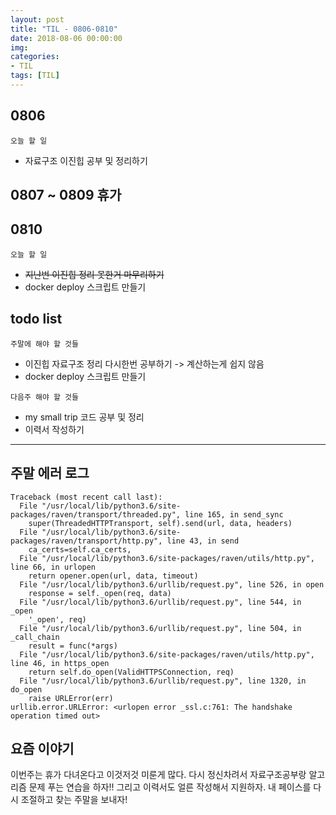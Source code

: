 ```yaml
---
layout: post
title: "TIL - 0806-0810"
date: 2018-08-06 00:00:00
img:
categories:
- TIL
tags: [TIL]
---
```


## 0806
`오늘 할 일`
- 자료구조 이진힙 공부 및 정리하기

## 0807 ~ 0809 휴가

## 0810
`오늘 할 일`
- <s>지난번 이진힙 정리 못한거 마무리하기</s>
- docker deploy 스크립트 만들기

## todo list
`주말에 해야 할 것들`
- 이진힙 자료구조 정리 다시한번 공부하기 -> 계산하는게 쉽지 않음
- docker deploy 스크립트 만들기

`다음주 해야 할 것들`
- my small trip 코드 공부 및 정리
- 이력서 작성하기

----

## 주말 에러 로그
```console
Traceback (most recent call last):
  File "/usr/local/lib/python3.6/site-packages/raven/transport/threaded.py", line 165, in send_sync
    super(ThreadedHTTPTransport, self).send(url, data, headers)
  File "/usr/local/lib/python3.6/site-packages/raven/transport/http.py", line 43, in send
    ca_certs=self.ca_certs,
  File "/usr/local/lib/python3.6/site-packages/raven/utils/http.py", line 66, in urlopen
    return opener.open(url, data, timeout)
  File "/usr/local/lib/python3.6/urllib/request.py", line 526, in open
    response = self._open(req, data)
  File "/usr/local/lib/python3.6/urllib/request.py", line 544, in _open
    '_open', req)
  File "/usr/local/lib/python3.6/urllib/request.py", line 504, in _call_chain
    result = func(*args)
  File "/usr/local/lib/python3.6/site-packages/raven/utils/http.py", line 46, in https_open
    return self.do_open(ValidHTTPSConnection, req)
  File "/usr/local/lib/python3.6/urllib/request.py", line 1320, in do_open
    raise URLError(err)
urllib.error.URLError: <urlopen error _ssl.c:761: The handshake operation timed out>
```


## 요즘 이야기
이번주는 휴가 다녀온다고 이것저것 미룬게 많다. 다시 정신차려서 자료구조공부랑
알고리즘 문제 푸는 연습을 하자!! 그리고 이력서도 얼른 작성해서 지원하자.
내 페이스를 다시 조절하고 찾는 주말을 보내자!
